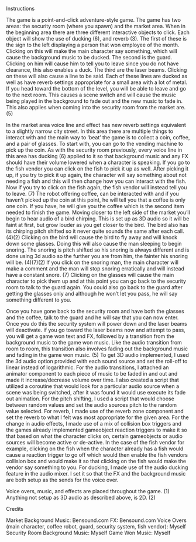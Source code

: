 Instructions


The game is a point-and-click adventure-style game. The game has two areas: the security room (where you spawn) and the market area. When in the beginning area there are three different interactive objects to click. Each object will show the use of ducking (6), and reverb (3). The first of these is the sign to the left displaying a person that won employee of the month. Clicking on this will make the main character say something, which will cause the background music to be ducked. The second is the guard. Clicking on him will cause him to tell you to leave since you do not have clearance, this also enables a duck. The third are the laser beams. Clicking on these will also cause a line to be said. Each of these lines are ducked as well as have reverb settings appropriate for a small area with a lot of metal. If you head toward the bottom of the level, you will be able to leave and go to the next room. This causes a scene switch and will cause the music being played in the background to fade out and the new music to fade in. This also applies when coming into the security room from the market are. (5) 

In the market area voice line and effect has new reverb settings equivalent to a slightly narrow city street. In this area there are multiple things to interact with and the main way to ‘beat’ the game is to collect a coin, coffee, and a pair of glasses. To start with, you can go to the vending machine to pick up the coin. As with the security room previously, every voice line in this area has ducking (6) applied to it so that background music and any FX should have their volume lowered when a character is speaking. If you go to the fish vendor you can click on the fish to pick it up as well. After picking it up, if you try to pick it up again, the character will say something about not needing a fish and this will then change how you can interact with the fish. Now if you try to click on the fish again, the fish vendor will instead tell you to leave. (7) The robot offering coffee, can be interacted with and if you haven’t picked up the coin at this point, he will tell you that a coffee is only one coin. If you have, he will give you the coffee which is the second item needed to finish the game. Moving closer to the left side of the market you’ll begin to hear audio of a bird chirping. This is set up as 3D audio so it will be faint at first, but grow louder as you get closer to the bird. The bird also has its chirping pitch shifted so it never quite sounds the same after each call. (4)(2) Clicking on the bird will cause the bird to fly away and will knock down some glasses. Doing this will also cause the man sleeping to begin snoring. The snoring is pitch shifted so his snoring is always different and is done using 3d audio so the further you are from him, the fainter his snoring will be. (4)(7)(2) If you click on the snoring man, the main character will make a comment and the man will stop snoring erratically and will instead have a constant snore. (7) Clicking on the glasses will cause the main character to pick them up and at this point you can go back to the security room to talk to the guard again. You could also go back to the guard after getting the glasses only and although he won’t let you pass, he will say something different to you. 

Once you have gone back to the security room and have both the glasses and the coffee, talk to the guard and he will say that you can now enter. Once you do this the security system will power down and the laser beams will deactivate. if you go toward the laser beams now and attempt to pass, you will get a game won text and FX, followed by a transition from the background music to the game won music. Like the audio transition from room to room, this transition also involves fading out the background music and fading in the game won music. (5) 
To get 3D audio implemented, I used the 3d audio option provided with each sound source and set the roll-off to linear instead of logarithmic. For the audio transitions, I attached an animator component to each piece of music to be faded in and out and made it increase/decrease volume over time. I also created a script that utilized a coroutine that would look for a particular audio source when a scene was being switched, after it was found it would use execute its fade out animation. For the pitch shifting, I used a script that would choose between random values and set the audio sources pitch to the random value selected. For reverb, I made use of the reverb zone component and set the reverb to what I felt was most appropriate for the given area. For the change in audio effects, I made use of a mix of collision box triggers and the games already implemented gameobject reaction triggers to make it so that based on what the character clicks on, certain gameobjects or audio sources will become active or de-active. In the case of the fish vendor for example, clicking on the fish when the character already has a fish would cause a reaction trigger to go off which would then enable the fish vendors collision box and would make it so that clicking on the fish would make the vendor say something to you. For ducking, I made use of the audio ducking feature in the audio mixer. I set it so that the FX and the background music are both setup as the sends for the voice over. 

Voice overs, music, and effects are placed throughout the game. (1) Anything not setup as 3D audio as described above, is 2D. (2)

Credits

Market Background Music: Bensound.com
FX: Bensound.com
Voice Overs (main character, coffee robot, guard, security system, fish vendor): Myself
Security Room Background Music: Myself
Game Won Music: Myself
